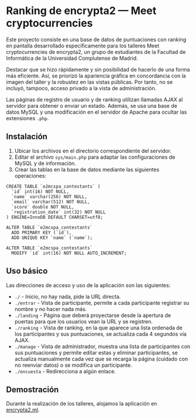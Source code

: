 # Ranking de encrypta2 — Meet cryptocurrencies

Este proyecto consiste en una base de datos de puntuaciones con ranking en pantalla desarrollado específicamente para los talleres Meet cryptocurrencies de encrypta2, un grupo de estudiantes de la Facultad de Informática de la Universidad Complutense de Madrid.

Destacar que se hizo rápidamente y sin posibilidad de hacerlo de una forma más eficiente. Así, se priorizó la apariencia gráfica en concordancia con la imagen del taller y la robustez en las vistas públicas. Por tanto, no se incluyó, tampoco, acceso privado a la vista de administración.

Las páginas de registro de usuario y de ranking utilizan llamadas AJAX al servidor para obtener o enviar un estado. Además, se usa una base de datos MySQL y una modificación en el servidor de Apache para ocultar las extensiones `.php`.

## Instalación

1. Ubicar los archivos en el directorio correspondiente del servidor.
2. Editar el archivo `sys/main.php` para adaptar las configuraciones de MySQL y de información.
3. Crear las tablas en la base de datos mediante las siguientes operaciones:

```mysql
CREATE TABLE `e2mcspa_contestants` (
  `id` int(16) NOT NULL,
  `name` varchar(256) NOT NULL,
  `email` varchar(512) NOT NULL,
  `score` double NOT NULL,
  `registration_date` int(32) NOT NULL
) ENGINE=InnoDB DEFAULT CHARSET=utf8;

ALTER TABLE `e2mcspa_contestants`
  ADD PRIMARY KEY (`id`),
  ADD UNIQUE KEY `name` (`name`);

ALTER TABLE `e2mcspa_contestants`
  MODIFY `id` int(16) NOT NULL AUTO_INCREMENT;
```

## Uso básico

Las direcciones de acceso y uso de la aplicación son las siguientes:

* `./` - Inicio, no hay nada, pide la URL directa.
* `./entrar` - Vista de participante, permite a cada participante registrar su nombre y no hacer nada más.
* `./landing` - Página que deberá proyectarse desde la apertura de puertas para que los usuarios vean la URL y se registren.
* `./ranking` - Vista de ranking, en la que aparece una lista ordenada de los participantes y sus puntuaciones, se actualiza cada 4 segundos vía AJAX.
* `./manage` - Vista de administrador, muestra una lista de participantes con sus puntuaciones y permite editar estas y eliminar participantes, se actualiza manualmente cada vez que se recarga la página (cuidado con no reenviar datos) o se modifica un participante.
* `./encuesta` - Redirecciona a algún enlace.

## Demostración

Durante la realización de los talleres, alojamos la aplicación en [encrypta2.ml](https://encrypta2.ml).
